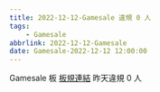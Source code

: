 ```yaml
---
title: 2022-12-12-Gamesale 違規 0 人
tags:
    - Gamesale
abbrlink: 2022-12-12-Gamesale
date: Gamesale-2022-12-12 12:00:00
---
```

Gamesale 板 [板規連結](https://www.ptt.cc/bbs/Gossiping/M.1637425085.A.07D.html)
昨天違規 0 人
